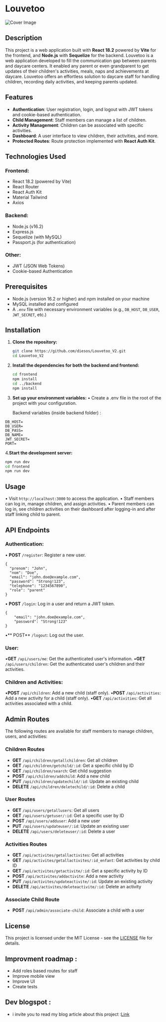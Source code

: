 # Louvetoo

![Cover Image](https://media.dev.to/cdn-cgi/image/width=1000,height=420,fit=cover,gravity=auto,format=auto/https%3A%2F%2Fdev-to-uploads.s3.amazonaws.com%2Fuploads%2Farticles%2F1anof1un5s4g6mrgbzds.gif)

## Description

This project is a web application built with **React 18.2** powered by **Vite** for the frontend, and **Node.js** with **Sequelize** for the backend. Louvetoo is a web application developed to fill the communication gap between parents and daycare centers. It enabled any parent or even grandparent to get updates of their children's activities, meals, naps and achievements at daycare. Louvetoo offers an effortless solution to daycare staff for handling children, recording daily activities, and keeping parents updated.

## Features

- **Authentication**: User registration, login, and logout with JWT tokens and cookie-based authentication.
- **Child Management**: Staff members can manage a list of children.
- **Activity Management**: Children can be associated with specific activities.
- **Dashboard**: A user interface to view children, their activities, and more.
- **Protected Routes**: Route protection implemented with **React Auth Kit**.

## Technologies Used

### Frontend:

- React 18.2 (powered by Vite)
- React Router
- React Auth Kit
- Material Tailwind
- Axios

### Backend:

- Node.js (v16.2)
- Express.js
- Sequelize (with MySQL)
- Passport.js (for authentication)

### Other:

- JWT (JSON Web Tokens)
- Cookie-based Authentication

## Prerequisites

- Node.js (version 16.2 or higher) and npm installed on your machine
- MySQL installed and configured
- A `.env` file with necessary environment variables (e.g., `DB_HOST`, `DB_USER`, `JWT_SECRET`, etc.)

## Installation

1. **Clone the repository:**

   ```bash
   git clone https://github.com/diesos/Louvetoo_V2.git
   cd Louvetoo_V2

   ```

2. **Install the dependencies for both the backend and frontend:**

   ```bash
   cd frontend
   npm install
   cd ../backend
   npm install

   ```

3. **Set up your environment variables:**
   • Create a .env file in the root of the project with your configuration.

   Backend variables (inside backend folder) :

```
DB_HOST=
DB_USER=
DB_PASS=
DB_NAME=
JWT_SECRET=
PORT=
```

4.**Start the development server:**

```bash
npm run dev
cd frontend
npm run dev
```

## Usage

• Visit `http://localhost:3000` to access the application.
• Staff members can log in, manage children, and assign activities.
• Parent members can log in, see children activities on their dashboard after logging-in and after staff linking child to parent.

## API Endpoints

### Authentication:

• **POST** `/register`: Register a new user.

```
{
  "prenom": "John",
  "nom": "Doe",
  "email": "john.doe@example.com",
  "password": "Strong!123",
  "telephone": "1234567890",
  "role": "parent"
}
```

• **POST** `/login`: Log in a user and return a JWT token.

```
{
	"email": "john.doe@example.com",
	"password": "Strong!123"
}
```

•** POST** `/logout`: Log out the user.

### User:

•**GET** `/api/users/me`: Get the authenticated user's information.
•**GET** `/api/users/children`: Get the authenticated user's children and their activities.

### Children and Activities:

•**POST** `/api/children`: Add a new child (staff only).
•**POST** `/api/activities`: Add a new activity for a child (staff only).
•**GET** `/api/activities`: Get all activities associated with a child.

## Admin Routes

The following routes are available for staff members to manage children, users, and activities:

### Children Routes

- **GET** `/api/children/getallchildren`: Get all children
- **GET** `/api/children/getchild/:id`: Get a specific child by ID
- **GET** `/api/children/search`: Get child suggestion
- **POST** `/api/children/addchild`: Add a new child
- **PUT** `/api/children/updatechild/:id`: Update an existing child
- **DELETE** `/api/children/deletechild/:id`: Delete a child

### User Routes

- **GET** `/api/users/getallusers`: Get all users
- **GET** `/api/users/getuser/:id`: Get a specific user by ID
- **POST** `/api/users/adduser`: Add a new user
- **PUT** `/api/users/updateuser/:id`: Update an existing user
- **DELETE** `/api/users/deleteuser/:id`: Delete a user

### Activities Routes

- **GET** `/api/activites/getallactivites`: Get all activities
- **GET** `/api/activites/getallactivites/:id_enfant`: Get activities by child ID
- **GET** `/api/activites/getactivite/:id`: Get a specific activity by ID
- **POST** `/api/activites/addactivite`: Add a new activity
- **PUT** `/api/activites/updateactivite/:id`: Update an existing activity
- **DELETE** `/api/activites/deleteactivite/:id`: Delete an activity

### Associate Child Route

- **POST** `/api/admin/associate-child`: Associate a child with a user

## License

This project is licensed under the MIT License - see the [LICENSE](LICENSE) file for details.

## Improvment roadmap :

- Add roles based routes for staff
- Improve mobile view
- Improve UI
- Create tests

## Dev blogspot :

- i invite you to read my blog article about this project :[Link](https://dev.to/diesos/louvetoo-daycare-and-parent-bonding-made-easier-189c)
